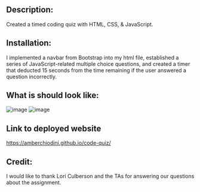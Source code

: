 
## Description: 
Created a timed coding quiz with HTML, CSS, & JavaScript. 

## Installation:
I implemented a navbar from Bootstrap into my html file, established a series of JavaScript-related multiple choice questions, and created a timer that deducted 15 seconds from the time remaining if the user answered a question incorrectly. 

## What is should look like:
![image](https://user-images.githubusercontent.com/69092983/97096499-03edee80-1633-11eb-92c8-188fd5d77280.png)
![image](https://user-images.githubusercontent.com/69092983/97096500-04868500-1633-11eb-971e-bcb7595419f8.png)

## Link to deployed website 
https://amberchiodini.github.io/code-quiz/

## Credit: 
I would like to thank Lori Culberson and the TAs for answering our questions about the assignment.
